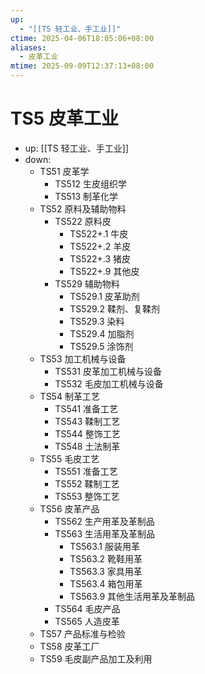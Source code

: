 ```yaml
---
up:
  - "[[TS 轻工业、手工业]]"
ctime: 2025-04-06T18:05:06+08:00
aliases:
  - 皮革工业
mtime: 2025-09-09T12:37:13+08:00
---
```


# TS5 皮革工业

- up: [[TS 轻工业、手工业]]
- down:	
	- TS51 皮革学
		- TS512 生皮组织学
		- TS513 制革化学
	- TS52 原料及辅助物料
		- TS522 原料皮
			- TS522+.1 牛皮
			- TS522+.2 羊皮
			- TS522+.3 猪皮
			- TS522+.9 其他皮
		- TS529 辅助物料
			- TS529.1 皮革助剂
			- TS529.2 鞣剂、复鞣剂
			- TS529.3 染料
			- TS529.4 加脂剂
			- TS529.5 涂饰剂
	- TS53 加工机械与设备
		- TS531 皮革加工机械与设备
		- TS532 毛皮加工机械与设备
	- TS54 制革工艺
		- TS541 准备工艺
		- TS543 鞣制工艺
		- TS544 整饰工艺
		- TS548 土法制革
	- TS55 毛皮工艺
		- TS551 准备工艺
		- TS552 鞣制工艺
		- TS553 整饰工艺
	- TS56 皮革产品
		- TS562 生产用革及革制品
		- TS563 生活用革及革制品
			- TS563.1 服装用革
			- TS563.2 靴鞋用革
			- TS563.3 家具用革
			- TS563.4 箱包用革
			- TS563.9 其他生活用革及革制品
		- TS564 毛皮产品
		- TS565 人造皮革
	- TS57 产品标准与检验
	- TS58 皮革工厂
	- TS59 毛皮副产品加工及利用
		

